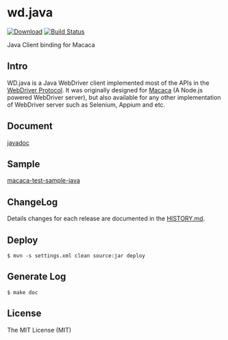 # wd.java

 [ ![Download](https://api.bintray.com/packages/xudafeng/maven/macacaclient/images/download.svg)](https://bintray.com/xudafeng/maven/macacaclient/_latestVersion)
 [![Build Status](https://travis-ci.org/macacajs/wd.java.svg)](https://travis-ci.org/macacajs/wd.java)

Java Client binding for Macaca

## Intro

WD.java is a Java WebDriver client implemented most of the APIs in the [WebDriver Protocol](https://www.w3.org/TR/webdriver/).
It was originally designed for [Macaca](//macacajs.github.io) (A Node.js powered WebDriver server), but also available for any other implementation of WebDriver server such as Selenium, Appium and etc.

## Document

[javadoc](//macacajs.github.io/wd.java/)

## Sample

[macaca-test-sample-java](//github.com/macacajs/macaca-test-sample-java)

## ChangeLog

Details changes for each release are documented in the [HISTORY.md](HISTORY.md).

## Deploy

```shell
$ mvn -s settings.xml clean source:jar deploy
```

## Generate Log

```shell
$ make doc
```

## License

The MIT License (MIT)
